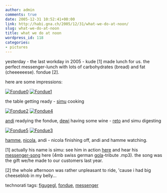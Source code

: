 ```yaml
---
author: admin
comments: true
date: 2005-12-31 10:52:41+00:00
link: http://habi.gna.ch/2005/12/31/what-we-do-at-noon/
slug: what-we-do-at-noon
title: what we do at noon
wordpress_id: 118
categories:
- pictures
---
```



yesterday - the last workday in 2005 - kude [1] made lunch for us. the perfect messenger-lunch with lots of carbohydrates (bread) and fat (cheeeeeese). fondue [2].
  
here are some impressions:
  
[![Fondue0](http://habi.gna.ch/blog/images/fondue0-tm.jpg)](http://habi.gna.ch/blog/images/fondue0.jpg) [![Fondue1](http://habi.gna.ch/blog/images/fondue1-tm.jpg)](http://habi.gna.ch/blog/images/fondue1.jpg)
  
the table getting ready - [simu](http://flickr.com/photos/habi/tags/simu/) cooking



[![Fondue2](http://habi.gna.ch/blog/images/fondue2-tm.jpg)](http://habi.gna.ch/blog/images/fondue2.jpg) [![Fondue4](http://habi.gna.ch/blog/images/fondue4-tm.jpg)](http://habi.gna.ch/blog/images/fondue4.jpg)
  
[andi](http://flickr.com/photos/habi/tags/dustbowl/) readying the fondue, [dewi](http://flickr.com/photos/habi/tags/dewi/) having some wine - [reto](http://flickr.com/photos/habi/tags/reto/) and simu digesting



[![Fondue5](http://habi.gna.ch/blog/images/fondue5-tm.jpg)](http://habi.gna.ch/blog/images/fondue5.jpg) [![Fondue3](http://habi.gna.ch/blog/images/fondue3-tm.jpg)](http://habi.gna.ch/blog/images/fondue3.jpg)
  
[hamme](http://flickr.com/photos/habi/tags/h%C3%A4mme/), [nicola](http://flickr.com/photos/habi/tags/nicola/), andi - nicola finishing off, andi and hamme watching.



[1] actually his name is simu: see him in action [here](http://velocite.ch/weblogtoo/archives/228) and hear his [messenger-song](http://velokurierbern.ch/kuriersong.mp3) here (4mb swiss german [gola](http://images.google.com/images?client=safari&rls=en&q=g%C3%B6l%C3%A4&ie=UTF-8&oe=UTF-8&sa=N&tab=wi)-tribute .mp3). the song was the gift we/he made to our customers last year.
  
[2] the whole afternoon was rather unpleasant to ride, 'cause i had big cheeseblob in my belly...





technorati tags: [figugegl](http://www.technorati.com/tag/figugegl), [fondue](http://www.technorati.com/tag/fondue), [messenger](http://www.technorati.com/tag/messenger)
